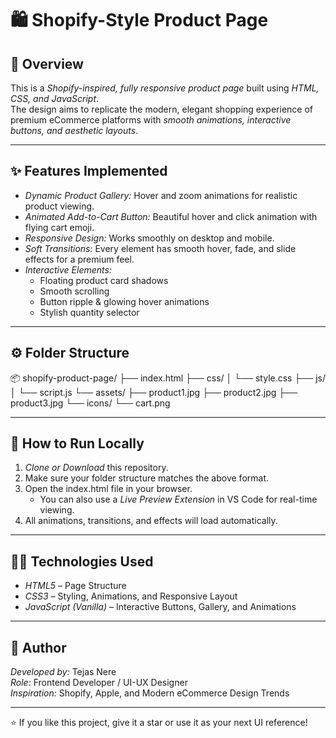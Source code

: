 # 🛍 Shopify-Style Product Page

## 📖 Overview
This is a *Shopify-inspired, fully responsive product page* built using *HTML, CSS, and JavaScript*.  
The design aims to replicate the modern, elegant shopping experience of premium eCommerce platforms with *smooth animations, interactive buttons, and aesthetic layouts*.

---

## ✨ Features Implemented
- *Dynamic Product Gallery:* Hover and zoom animations for realistic product viewing.  
- *Animated Add-to-Cart Button:* Beautiful hover and click animation with flying cart emoji.  
- *Responsive Design:* Works smoothly on desktop and mobile.  
- *Soft Transitions:* Every element has smooth hover, fade, and slide effects for a premium feel.  
- *Interactive Elements:*
  - Floating product card shadows  
  - Smooth scrolling  
  - Button ripple & glowing hover animations  
  - Stylish quantity selector  

---

## ⚙ Folder Structure
📦 shopify-product-page/ ├── index.html ├── css/ │   └── style.css ├── js/ │   └── script.js └── assets/ ├── product1.jpg ├── product2.jpg ├── product3.jpg └── icons/ └── cart.png

---

## 🚀 How to Run Locally
1. *Clone or Download* this repository.  
2. Make sure your folder structure matches the above format.  
3. Open the index.html file in your browser.  
   - You can also use a *Live Preview Extension* in VS Code for real-time viewing.  
4. All animations, transitions, and effects will load automatically.

---

## 👨‍💻 Technologies Used
- *HTML5* – Page Structure  
- *CSS3* – Styling, Animations, and Responsive Layout  
- *JavaScript (Vanilla)* – Interactive Buttons, Gallery, and Animations  

---

## 🧠 Author
*Developed by:* Tejas Nere  
*Role:* Frontend Developer / UI-UX Designer  
*Inspiration:* Shopify, Apple, and Modern eCommerce Design Trends  

---

⭐ If you like this project, give it a star or use it as your next UI reference!
